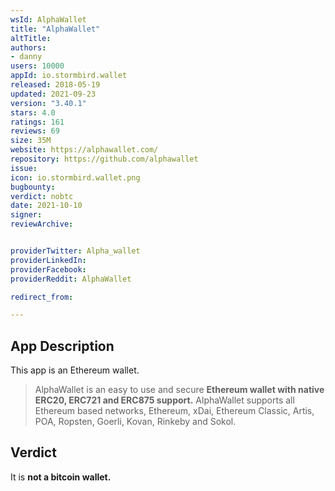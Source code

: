 ```yaml
---
wsId: AlphaWallet
title: "AlphaWallet"
altTitle: 
authors:
- danny
users: 10000
appId: io.stormbird.wallet
released: 2018-05-19
updated: 2021-09-23
version: "3.40.1"
stars: 4.0
ratings: 161
reviews: 69
size: 35M
website: https://alphawallet.com/
repository: https://github.com/alphawallet
issue: 
icon: io.stormbird.wallet.png
bugbounty: 
verdict: nobtc
date: 2021-10-10
signer: 
reviewArchive:


providerTwitter: Alpha_wallet
providerLinkedIn: 
providerFacebook: 
providerReddit: AlphaWallet

redirect_from:

---
```



## App Description

This app is an Ethereum wallet.

> AlphaWallet is an easy to use and secure **Ethereum wallet with native ERC20, ERC721 and ERC875 support.** AlphaWallet supports all Ethereum based networks, Ethereum, xDai, Ethereum Classic, Artis, POA, Ropsten, Goerli, Kovan, Rinkeby and Sokol.

## Verdict

It is **not a bitcoin wallet.**
